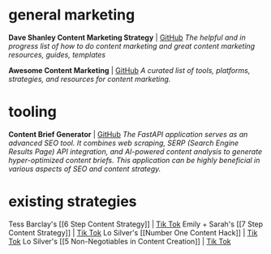 
# general marketing

**Dave Shanley Content Marketing Strategy** | [GitHub](https://github.com/dshanley/content-marketing-strategy?tab=readme-ov-file) 
*The helpful and in progress list of how to do content marketing and great content marketing resources, guides, templates* 

**Awesome Content Marketing** | [GitHub](https://github.com/awesomelistsio/awesome-content-marketing) 
*A curated list of tools, platforms, strategies, and resources for content marketing.* 

# tooling

**Content Brief Generator** | [GitHub](https://github.com/agniiva/Content-Brief-Generator) 
*The FastAPI application serves as an advanced SEO tool. It combines web scraping, SERP (Search Engine Results Page) API integration, and AI-powered content analysis to generate hyper-optimized content briefs. This application can be highly beneficial in various aspects of SEO and content strategy.* 

# existing strategies

Tess Barclay's [[6 Step Content Strategy]] | [Tik Tok](https://www.tiktok.com/t/ZTj2pLS2B/) 
Emily + Sarah's [[7 Step Content Strategy]] | [Tik Tok](https://www.tiktok.com/t/ZTj2pk26d/) 
Lo Silver's [[Number One Content Hack]] | [Tik Tok](https://www.tiktok.com/t/ZTj2pQ5A1/) 
Lo Silver's [[5 Non-Negotiables in Content Creation]] | [Tik Tok](https://www.tiktok.com/t/ZTj2pKvxY/) 
